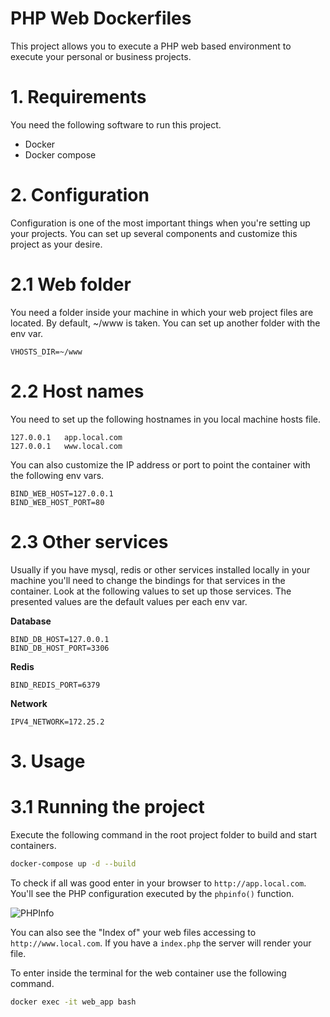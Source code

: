 # PHP Web Dockerfiles

This project allows you to execute a PHP web based environment to execute your personal or business projects.

# 1. Requirements

You need the following software to run this project.

- Docker
- Docker compose

# 2. Configuration

Configuration is one of the most important things when you're setting up your projects. You can set up several
components and customize this project as your desire.

# 2.1 Web folder

You need a folder inside your machine in which your web project files are located. By default, ~/www is taken.
You can set up another folder with the env var. 

```dotenv
VHOSTS_DIR=~/www
```

# 2.2 Host names

You need to set up the following hostnames in you local machine hosts file.

```text
127.0.0.1	app.local.com
127.0.0.1   www.local.com
```

You can also customize the IP address or port to point the container with the following env vars. 

```dotenv
BIND_WEB_HOST=127.0.0.1
BIND_WEB_HOST_PORT=80
```

# 2.3 Other services

Usually if you have mysql, redis or other services installed locally in your machine you'll need to change
the bindings for that services in the container. Look at the following values to set up those services. The
presented values are the default values per each env var.

**Database**

```dotenv
BIND_DB_HOST=127.0.0.1
BIND_DB_HOST_PORT=3306
```

**Redis**

```dotenv
BIND_REDIS_PORT=6379
```

**Network**

```dotenv
IPV4_NETWORK=172.25.2
```

# 3. Usage

# 3.1 Running the project

Execute the following command in the root project folder to build and start containers.

```bash
docker-compose up -d --build
```

To check if all was good enter in your browser to `http://app.local.com`. You'll see the PHP configuration executed
by the `phpinfo()` function.

![PHPInfo](https://blog.pleets.org/img/articles/phpinfo_php_web_dockerfiles.png)

You can also see the "Index of" your web files accessing to `http://www.local.com`. If you have a `index.php` the server
will render your file.

To enter inside the terminal for the web container use the following command.

```bash
docker exec -it web_app bash
```